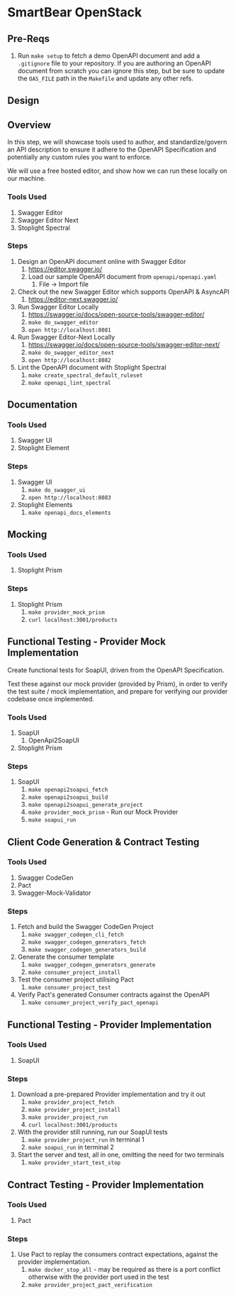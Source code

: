 # SmartBear OpenStack

## Pre-Reqs

1. Run `make setup` to fetch a demo OpenAPI document and add a `.gitignore` file to your repository. If you are authoring an OpenAPI document from scratch you can ignore this step, but be sure to update the `OAS_FILE` path in the `Makefile` and update any other refs.

## Design

## Overview

In this step, we will showcase tools used to author, and standardize/govern an API description to ensure it adhere to the OpenAPI Specification and potentially any custom rules you want to enforce.

We will use a free hosted editor, and show how we can run these locally on our machine.

### Tools Used

1. Swagger Editor
2. Swagger Editor Next
3. Stoplight Spectral

### Steps

1. Design an OpenAPI document online with Swagger Editor
   1. https://editor.swagger.io/
   2. Load our sample OpenAPI document from `openapi/openapi.yaml`
      1. File -> Import file
2. Check out the new Swagger Editor which supports OpenAPI & AsyncAPI
   1. https://editor-next.swagger.io/
3. Run Swagger Editor Locally
   1. https://swagger.io/docs/open-source-tools/swagger-editor/
   2. `make do_swagger_editor`
   3. `open http://localhost:8081`
4. Run Swagger Editor-Next Locally
   1. https://swagger.io/docs/open-source-tools/swagger-editor-next/
   2. `make do_swagger_editor_next`
   3. `open http://localhost:8082`
5. Lint the OpenAPI document with Stoplight Spectral
   1. `make create_spectral_default_ruleset`
   2. `make openapi_lint_spectral`

## Documentation

### Tools Used

1. Swagger UI
2. Stoplight Element

### Steps

1. Swagger UI
   1. `make do_swagger_ui`
   2. `open http://localhost:8083`
2. Stoplight Elements
   1. `make openapi_docs_elements`

## Mocking

### Tools Used

1. Stoplight Prism

### Steps

1. Stoplight Prism
   1. `make provider_mock_prism`
   2. `curl localhost:3001/products`

## Functional Testing - Provider Mock Implementation

Create functional tests for SoapUI, driven from the OpenAPI Specification.

Test these against our mock provider (provided by Prism), in order to verify the test suite / mock implementation, and prepare for verifying our provider codebase once implemented.

### Tools Used

1. SoapUI
   1. OpenApi2SoapUI
2. Stoplight Prism

### Steps

1. SoapUI
   1. `make openapi2soapui_fetch`
   2. `make openapi2soapui_build`
   3. `make openapi2soapui_generate_project`
   4. `make provider_mock_prism` - Run our Mock Provider
   5. `make soapui_run`

## Client Code Generation & Contract Testing

### Tools Used

1. Swagger CodeGen
2. Pact
3. Swagger-Mock-Validator

### Steps

1. Fetch and build the Swagger CodeGen Project
   1. `make swagger_codegen_cli_fetch`
   2. `make swagger_codegen_generators_fetch`
   3. `make swagger_codegen_generators_build`
2. Generate the consumer template
   1. `make swagger_codegen_generators_generate`
   2. `make consumer_project_install`
3. Test the consumer project utilising Pact
   1. `make consumer_project_test`
4. Verify Pact's generated Consumer contracts against the OpenAPI
   1. `make consumer_project_verify_pact_openapi`

## Functional Testing - Provider Implementation

### Tools Used

1. SoapUI

### Steps

1. Download a pre-prepared Provider implementation and try it out
   1. `make provider_project_fetch`
   2. `make provider_project_install`
   3. `make provider_project_run`
   4. `curl localhost:3001/products`
2. With the provider still running, run our SoapUI tests
   1. `make provider_project_run` in terminal 1
   2. `make soapui_run` in terminal 2
3. Start the server and test, all in one, omitting the need for two terminals
   1. `make provider_start_test_stop`

## Contract Testing - Provider Implementation

### Tools Used

1. Pact

### Steps

1. Use Pact to replay the consumers contract expectations, against the provider implementation.
   1. `make docker_stop_all` - may be required as there is a port conflict otherwise with the provider port used in the test
   2. `make provider_project_pact_verification`
